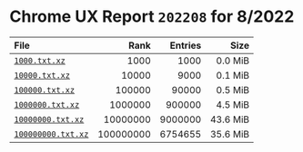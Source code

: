 # Chrome UX Report `202208` for 8/2022

| File | Rank | Entries | Size |
|:-----|-----:|--------:|-----:|
| [`1000.txt.xz`](https://github.com/crissyfield/crux-dumps/raw/main/2022/08/1000.txt.xz) | 1000 | 1000 | 0.0 MiB |
| [`10000.txt.xz`](https://github.com/crissyfield/crux-dumps/raw/main/2022/08/10000.txt.xz) | 10000 | 9000 | 0.1 MiB |
| [`100000.txt.xz`](https://github.com/crissyfield/crux-dumps/raw/main/2022/08/100000.txt.xz) | 100000 | 90000 | 0.5 MiB |
| [`1000000.txt.xz`](https://github.com/crissyfield/crux-dumps/raw/main/2022/08/1000000.txt.xz) | 1000000 | 900000 | 4.5 MiB |
| [`10000000.txt.xz`](https://github.com/crissyfield/crux-dumps/raw/main/2022/08/10000000.txt.xz) | 10000000 | 9000000 | 43.6 MiB |
| [`100000000.txt.xz`](https://github.com/crissyfield/crux-dumps/raw/main/2022/08/100000000.txt.xz) | 100000000 | 6754655 | 35.6 MiB |
